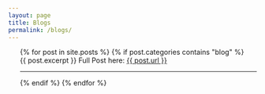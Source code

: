 ```yaml
---
layout: page
title: Blogs
permalink: /blogs/
---
```


<ul>
  {% for post in site.posts %}
    {% if post.categories contains "blog" %}
      <li style="list-style-type: none;">
        {{ post.excerpt }}
        Full Post here: <a href="{{ post.url }}">{{ post.url }}</a>
      </li>
      <hr>
    {% endif %}
  {% endfor %}
</ul>



